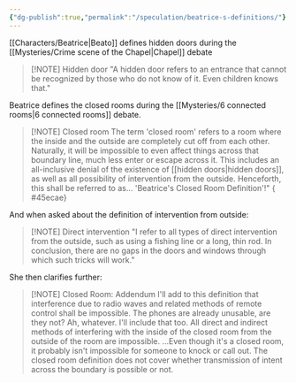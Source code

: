 ```yaml
---
{"dg-publish":true,"permalink":"/speculation/beatrice-s-definitions/"}
---
```



[[Characters/Beatrice\|Beato]] defines hidden doors during the [[Mysteries/Crime scene of the Chapel\|Chapel]] debate
> [!NOTE] Hidden door
> "A hidden door refers to an entrance that cannot be recognized by those who do not know of it. Even children knows that."

Beatrice defines the closed rooms during the [[Mysteries/6 connected rooms\|6 connected rooms]] debate.

> [!NOTE] Closed room
> The term 'closed room' refers to a room where the inside and the outside are completely cut off from each other. Naturally, it will be impossible to even affect things across that boundary line, much less enter or escape across it. This includes an all-inclusive denial of the existence of [[hidden doors\|hidden doors]], as well as all possibility of intervention from the outside. Henceforth, this shall be referred to as... 'Beatrice's Closed Room Definition'!"
{ #45ecae}


And when asked about the definition of intervention from outside:

> [!NOTE] Direct intervention
> "I refer to all types of direct intervention from the outside, such as using a fishing line or a long, thin rod. In conclusion, there are no gaps in the doors and windows through which such tricks will work."

She then clarifies further:
> [!NOTE] Closed Room: Addendum
> I'll add to this definition that interference due to radio waves and related methods of remote control shall be impossible.
> The phones are already unusable, are they not? Ah, whatever. I'll include that too. All direct and indirect methods of interfering with the inside of the closed room from the outside of the room are impossible.
> ...Even though it's a closed room, it probably isn't impossible for someone to knock or call out. The closed room definition does not cover whether transmission of intent across the boundary is possible or not.